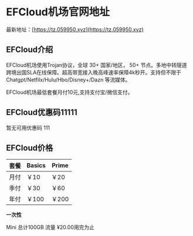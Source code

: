 # EFCloud机场官网地址

最新地址：[https://tz.059950.xyz](https://tz.059950.xyz)

## EFCloud介绍

EFCloud机场使用Trojan协议，全球 30+ 国家/地区， 50+ 节点。多地中转隧道跨境出国SLA在线保障。超高带宽接入晚高峰速率保障4k秒开。支持但不限于 Chatgpt/Netfilx/Hulu/Hbo/Disney+/Dazn 等流媒体。

EFCloud机场最低套餐月付10元,支持支付宝/微信支付。

## EFCloud优惠码11111

暂无可用优惠码
111
## EFCloud价格

|套餐|Basics|Prime|
|----|----|----|
|月付|￥10|￥20|
|季付|￥30|￥60|
|年付|￥100|￥200|

**一次性**

Mini 总计100GB 流量 ¥20.00用完为止


